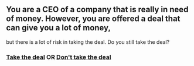 ## You are a CEO of a company that is really in need of money. However, you are offered a deal that can give you a lot of money, 
but there is a lot of risk in taking the deal. Do you still take the deal?

### [Take the deal](takedeal.md) OR [Don't take the deal](nodeal.md)
